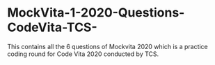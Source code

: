 # MockVita-1-2020-Questions-CodeVita-TCS-
This contains all the 6 questions of Mockvita 2020 which is a practice coding round for Code Vita 2020 conducted by TCS.
